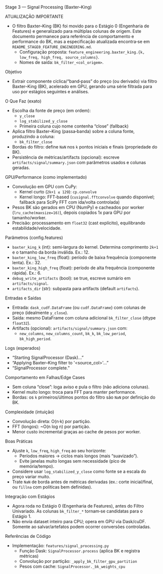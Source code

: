 Stage 3 — Signal Processing (Baxter–King)

ATUALIZAÇÃO IMPORTANTE

- O filtro Baxter–King (BK) foi movido para o Estágio 0 (Engenharia de Features) e generalizado para múltiplas colunas de origem. Este documento permanece para referência de comportamento e performance do BK, mas a especificação atualizada encontra‑se em `README_STAGE0_FEATURE_ENGINEERING.md`.
  - Configuração proposta: `feature_engineering.baxter_king.{k, low_freq, high_freq, source_columns}`.
  - Nomes de saída: `bk_filter_<col_origem>`.

Objetivo

- Extrair componente cíclica/“band‑pass” do preço (ou derivado) via filtro Baxter–King (BK), acelerado em GPU, gerando uma série filtrada para uso por estágios seguintes e análises.

O Que Faz (exato)

- Escolha da fonte de preço (em ordem):
  - `y_close`
  - `log_stabilized_y_close`
  - Primeira coluna cujo nome contenha “close” (fallback)
- Aplica filtro Baxter–King (passa‑banda) sobre a coluna fonte, produzindo a coluna:
  - `bk_filter_close`
- Bordas do filtro: define `NaN` nos `k` pontos iniciais e finais (propriedade do BK).
- Persistência de métricas/artifacts (opcional): escreve `artifacts/signal/summary.json` com parâmetros usados e colunas geradas.

GPU/Performance (como implementado)

- Convolução em GPU com CuPy:
  - Kernel curto (`2k+1 ≤ 129`): `cp.convolve`
  - Kernel longo: FFT‑based (`cusignal.fftconvolve` quando disponível; fallback para SciPy FFT com ida/volta controlada)
- Pesos BK são gerados em CPU (NumPy) e cacheados por worker (`lru_cache(maxsize=16)`), depois copiados 1x para GPU por tamanho/worker.
- Precisão: processamento em `float32` (cast explícito), equilibrando estabilidade/velocidade.

Parâmetros (config.features)

- `baxter_king_k` (int): semi‑largura do kernel. Determina comprimento `2k+1` e o tamanho da borda inválida. Ex.: 12.
- `baxter_king_low_freq` (float): período de baixa frequência (componente lenta). Ex.: 32.
- `baxter_king_high_freq` (float): período de alta frequência (componente rápida). Ex.: 6.
- `debug_write_artifacts` (bool): se true, escreve sumário em `artifacts/signal`.
- `artifacts_dir` (str): subpasta para artifacts (default `artifacts`).

Entradas e Saídas

- Entrada: `dask_cudf.DataFrame` (ou `cudf.DataFrame`) com colunas de preço (idealmente `y_close`).
- Saída: mesmo DataFrame com coluna adicional `bk_filter_close` (dtype `float32`).
- Artifacts (opcional): `artifacts/signal/summary.json` com:
  - `new_columns`, `new_columns_count`, `bk_k`, `bk_low_period`, `bk_high_period`.

Logs (esperados)

- “Starting SignalProcessor (Dask)…”
- “Applying Baxter–King filter to '<source_col>'…”
- “SignalProcessor complete.”

Comportamento em Falhas/Edge Cases

- Sem coluna “close”: loga aviso e pula o filtro (não adiciona colunas).
- Kernel muito longo: troca para FFT para manter performance.
- Bordas: os `k` primeiros/últimos pontos do filtro são `NaN` por definição do BK.

Complexidade (intuição)

- Convolução direta: O(n·k) por partição.
- FFT (longos): ~O(n log n) por partição.
- Menor custo incremental graças ao cache de pesos por worker.

Boas Práticas

- Ajuste `k`, `low_freq`, `high_freq` ao seu horizonte:
  - Períodos maiores → ciclos mais longos (mais “suavizado”).
  - Evite janelas muito longas sem necessidade (pico de memória/tempo).
- Considere usar `log_stabilized_y_close` como fonte se a escala do preço variar muito.
- Trate `NaN` de borda antes de métricas derivadas (ex.: corte inicial/final, ou `fillna` com políticas bem definidas).

Integração com Estágios

- Agora roda no Estágio 0 (Engenharia de Features), antes do Filtro Univariado. As colunas `bk_filter_*` tornam‑se candidatas para o Estágio 1.
- Não envia dataset inteiro para CPU; opera em GPU via Dask/cuDF. Somente ao salvar/artefatos podem ocorrer conversões controladas.

Referências de Código

- Implementação: `features/signal_processing.py`
  - Função Dask: `SignalProcessor.process` (aplica BK e registra métricas)
  - Convolução por partição: `_apply_bk_filter_gpu_partition`
  - Pesos com cache: `SignalProcessor._bk_weights_cpu`
